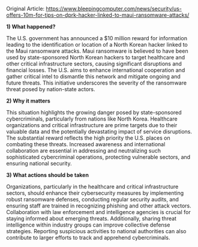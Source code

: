 Original Article: https://www.bleepingcomputer.com/news/security/us-offers-10m-for-tips-on-dprk-hacker-linked-to-maui-ransomware-attacks/

**1) What happened?**

The U.S. government has announced a $10 million reward for information leading to the identification or location of a North Korean hacker linked to the Maui ransomware attacks. Maui ransomware is believed to have been used by state-sponsored North Korean hackers to target healthcare and other critical infrastructure sectors, causing significant disruptions and financial losses. The U.S. aims to enhance international cooperation and gather critical intel to dismantle this network and mitigate ongoing and future threats. This initiative underscores the severity of the ransomware threat posed by nation-state actors.

**2) Why it matters**

This situation highlights the growing danger posed by state-sponsored cybercriminals, particularly from nations like North Korea. Healthcare organizations and critical infrastructure are prime targets due to their valuable data and the potentially devastating impact of service disruptions. The substantial reward reflects the high priority the U.S. places on combating these threats. Increased awareness and international collaboration are essential in addressing and neutralizing such sophisticated cybercriminal operations, protecting vulnerable sectors, and ensuring national security.

**3) What actions should be taken**

Organizations, particularly in the healthcare and critical infrastructure sectors, should enhance their cybersecurity measures by implementing robust ransomware defenses, conducting regular security audits, and ensuring staff are trained in recognizing phishing and other attack vectors. Collaboration with law enforcement and intelligence agencies is crucial for staying informed about emerging threats. Additionally, sharing threat intelligence within industry groups can improve collective defense strategies. Reporting suspicious activities to national authorities can also contribute to larger efforts to track and apprehend cybercriminals.